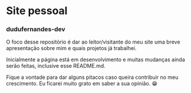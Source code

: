 # Site pessoal
### dudufernandes-dev

O foco desse repositório é dar ao leitor/visitante do meu site uma breve apresentação sobre mim e quais projetos já trabalhei. 

Inicialmente a página está em desenvolvimento e muitas mudanças ainda serão feitas, inclusive esse README.md.

Fique a vontade para dar alguns pitacos caso queira contribuir no meu crescimento. Eu ficarei muito grato em saber a sua opinião. :grin:
